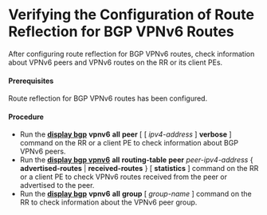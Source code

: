 Verifying the Configuration of Route Reflection for BGP VPNv6 Routes
====================================================================

After configuring route reflection for BGP VPNv6 routes,
check information about VPNv6 peers and VPNv6 routes on the RR or
its client PEs.

#### Prerequisites

Route reflection for BGP VPNv6 routes has been configured.
#### Procedure

* Run the [**display bgp**](cmdqueryname=display+bgp) **vpnv6** **all** **peer** [
  [ *ipv4-address* ] **verbose** ] command on the RR or a client PE to check information about BGP
  VPNv6 peers.
* Run the [**display bgp vpnv6**](cmdqueryname=display+bgp+vpnv6) **all** **routing-table** **peer** *peer-ipv4-address* { **advertised-routes** | **received-routes** } [ **statistics** ] command on the RR or
  a client PE to check VPNv6 routes received from the peer or advertised
  to the peer.
* Run the [**display bgp**](cmdqueryname=display+bgp) **vpnv6** **all** **group** [ *group-name* ] command on the RR to check information about
  the VPNv6 peer group.